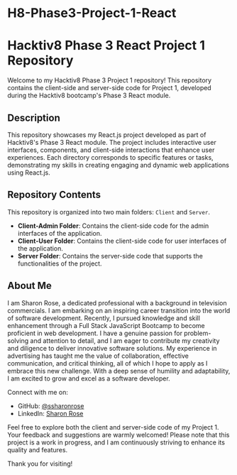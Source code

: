 # H8-Phase3-Project-1-React
# Hacktiv8 Phase 3 React Project 1 Repository

Welcome to my Hacktiv8 Phase 3 Project 1 repository! This repository contains the client-side and server-side code for Project 1, developed during the Hacktiv8 bootcamp's Phase 3 React module.

## Description

This repository showcases my React.js project developed as part of Hacktiv8's Phase 3 React module. The project includes interactive user interfaces, components, and client-side interactions that enhance user experiences. Each directory corresponds to specific features or tasks, demonstrating my skills in creating engaging and dynamic web applications using React.js.

## Repository Contents

This repository is organized into two main folders: `Client` and `Server`.

- **Client-Admin Folder**: Contains the client-side code for the admin interfaces of the application.
- **Client-User Folder**: Contains the client-side code for user interfaces of the application.
- **Server Folder**: Contains the server-side code that supports the functionalities of the project.

## About Me

I am Sharon Rose, a dedicated professional with a background in television commercials. I am embarking on an inspiring career transition into the world of software development. Recently, I pursued knowledge and skill enhancement through a Full Stack JavaScript Bootcamp to become proficient in web development. I have a genuine passion for problem-solving and attention to detail, and I am eager to contribute my creativity and diligence to deliver innovative software solutions. My experience in advertising has taught me the value of collaboration, effective communication, and critical thinking, all of which I hope to apply as I embrace this new challenge. With a deep sense of humility and adaptability, I am excited to grow and excel as a software developer.

Connect with me on:
- GitHub: [@ssharonrose](https://github.com/ssharonrose)
- LinkedIn: [Sharon Rose](http://www.linkedin.com/in/SharonnRose)

Feel free to explore both the client and server-side code of my Project 1. Your feedback and suggestions are warmly welcomed! Please note that this project is a work in progress, and I am continuously striving to enhance its quality and features.

Thank you for visiting!
